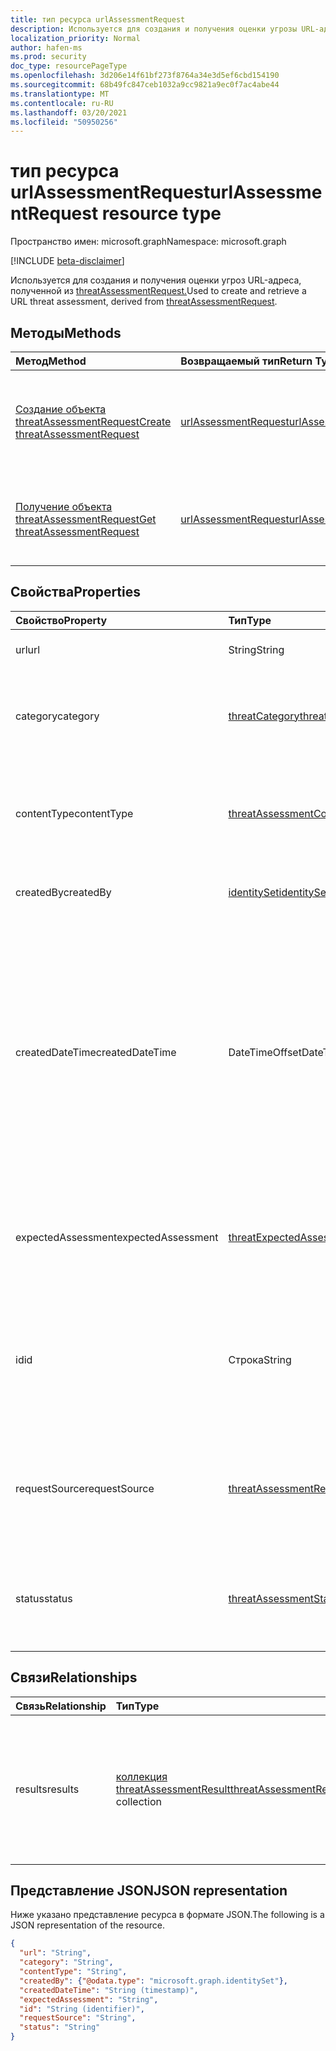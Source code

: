 ```yaml
---
title: тип ресурса urlAssessmentRequest
description: Используется для создания и получения оценки угрозы URL-адреса.
localization_priority: Normal
author: hafen-ms
ms.prod: security
doc_type: resourcePageType
ms.openlocfilehash: 3d206e14f61bf273f8764a34e3d5ef6cbd154190
ms.sourcegitcommit: 68b49fc847ceb1032a9cc9821a9ec0f7ac4abe44
ms.translationtype: MT
ms.contentlocale: ru-RU
ms.lasthandoff: 03/20/2021
ms.locfileid: "50950256"
---
```

# <a name="urlassessmentrequest-resource-type"></a><span data-ttu-id="a9c92-103">тип ресурса urlAssessmentRequest</span><span class="sxs-lookup"><span data-stu-id="a9c92-103">urlAssessmentRequest resource type</span></span>

<span data-ttu-id="a9c92-104">Пространство имен: microsoft.graph</span><span class="sxs-lookup"><span data-stu-id="a9c92-104">Namespace: microsoft.graph</span></span>

[!INCLUDE [beta-disclaimer](../../includes/beta-disclaimer.md)]

<span data-ttu-id="a9c92-105">Используется для создания и получения оценки угроз URL-адреса, полученной из [threatAssessmentRequest.](threatAssessmentRequest.md)</span><span class="sxs-lookup"><span data-stu-id="a9c92-105">Used to create and retrieve a URL threat assessment, derived from [threatAssessmentRequest](threatAssessmentRequest.md).</span></span>

## <a name="methods"></a><span data-ttu-id="a9c92-106">Методы</span><span class="sxs-lookup"><span data-stu-id="a9c92-106">Methods</span></span>

| <span data-ttu-id="a9c92-107">Метод</span><span class="sxs-lookup"><span data-stu-id="a9c92-107">Method</span></span>       | <span data-ttu-id="a9c92-108">Возвращаемый тип</span><span class="sxs-lookup"><span data-stu-id="a9c92-108">Return Type</span></span> | <span data-ttu-id="a9c92-109">Описание</span><span class="sxs-lookup"><span data-stu-id="a9c92-109">Description</span></span> |
|:-------------|:------------|:------------|
| [<span data-ttu-id="a9c92-110">Создание объекта threatAssessmentRequest</span><span class="sxs-lookup"><span data-stu-id="a9c92-110">Create threatAssessmentRequest</span></span>](../api/informationprotection-post-threatassessmentrequests.md) | [<span data-ttu-id="a9c92-111">urlAssessmentRequest</span><span class="sxs-lookup"><span data-stu-id="a9c92-111">urlAssessmentRequest</span></span>](urlAssessmentRequest.md) | <span data-ttu-id="a9c92-112">Создайте новый запрос на оценку URL-адресов, разместив **объект urlAssessmentRequest.**</span><span class="sxs-lookup"><span data-stu-id="a9c92-112">Create a new URL assessment request by posting an **urlAssessmentRequest** object.</span></span> |
| [<span data-ttu-id="a9c92-113">Получение объекта threatAssessmentRequest</span><span class="sxs-lookup"><span data-stu-id="a9c92-113">Get threatAssessmentRequest</span></span>](../api/threatassessmentrequest-get.md) | [<span data-ttu-id="a9c92-114">urlAssessmentRequest</span><span class="sxs-lookup"><span data-stu-id="a9c92-114">urlAssessmentRequest</span></span>](urlassessmentrequest.md) | <span data-ttu-id="a9c92-115">Ознакомьтесь с свойствами и отношениями объекта **urlAssessmentRequest.**</span><span class="sxs-lookup"><span data-stu-id="a9c92-115">Read the properties and relationships of a **urlAssessmentRequest** object.</span></span> |

## <a name="properties"></a><span data-ttu-id="a9c92-116">Свойства</span><span class="sxs-lookup"><span data-stu-id="a9c92-116">Properties</span></span>

| <span data-ttu-id="a9c92-117">Свойство</span><span class="sxs-lookup"><span data-stu-id="a9c92-117">Property</span></span>     | <span data-ttu-id="a9c92-118">Тип</span><span class="sxs-lookup"><span data-stu-id="a9c92-118">Type</span></span>        | <span data-ttu-id="a9c92-119">Описание</span><span class="sxs-lookup"><span data-stu-id="a9c92-119">Description</span></span> |
|:-------------|:------------|:------------|
|<span data-ttu-id="a9c92-120">url</span><span class="sxs-lookup"><span data-stu-id="a9c92-120">url</span></span>|<span data-ttu-id="a9c92-121">String</span><span class="sxs-lookup"><span data-stu-id="a9c92-121">String</span></span>|<span data-ttu-id="a9c92-122">Строка URL-адреса.</span><span class="sxs-lookup"><span data-stu-id="a9c92-122">The URL string.</span></span>|
|<span data-ttu-id="a9c92-123">category</span><span class="sxs-lookup"><span data-stu-id="a9c92-123">category</span></span>|[<span data-ttu-id="a9c92-124">threatCategory</span><span class="sxs-lookup"><span data-stu-id="a9c92-124">threatCategory</span></span>](enums.md#threatcategory-values)|<span data-ttu-id="a9c92-125">Категория угроз.</span><span class="sxs-lookup"><span data-stu-id="a9c92-125">The threat category.</span></span> <span data-ttu-id="a9c92-126">Возможные значения: `spam`, `phishing`, `malware`.</span><span class="sxs-lookup"><span data-stu-id="a9c92-126">Possible values are: `spam`, `phishing`, `malware`.</span></span>|
|<span data-ttu-id="a9c92-127">contentType</span><span class="sxs-lookup"><span data-stu-id="a9c92-127">contentType</span></span>|[<span data-ttu-id="a9c92-128">threatAssessmentContentType</span><span class="sxs-lookup"><span data-stu-id="a9c92-128">threatAssessmentContentType</span></span>](enums.md#threatassessmentcontenttype-values)|<span data-ttu-id="a9c92-129">Тип контента оценки угрозы.</span><span class="sxs-lookup"><span data-stu-id="a9c92-129">The content type of the threat assessment.</span></span> <span data-ttu-id="a9c92-130">Возможные значения: `mail`, `url`, `file`.</span><span class="sxs-lookup"><span data-stu-id="a9c92-130">Possible values are: `mail`, `url`, `file`.</span></span>|
|<span data-ttu-id="a9c92-131">createdBy</span><span class="sxs-lookup"><span data-stu-id="a9c92-131">createdBy</span></span>|[<span data-ttu-id="a9c92-132">identitySet</span><span class="sxs-lookup"><span data-stu-id="a9c92-132">identitySet</span></span>](identityset.md)|<span data-ttu-id="a9c92-133">Создатель запроса на оценку угроз.</span><span class="sxs-lookup"><span data-stu-id="a9c92-133">The threat assessment request creator.</span></span>|
|<span data-ttu-id="a9c92-134">createdDateTime</span><span class="sxs-lookup"><span data-stu-id="a9c92-134">createdDateTime</span></span>|<span data-ttu-id="a9c92-135">DateTimeOffset</span><span class="sxs-lookup"><span data-stu-id="a9c92-135">DateTimeOffset</span></span>|<span data-ttu-id="a9c92-136">Тип Timestamp представляет сведения о времени и дате с использованием формата ISO 8601 (всегда применяется формат UTC).</span><span class="sxs-lookup"><span data-stu-id="a9c92-136">The Timestamp type represents date and time information using ISO 8601 format and is always in UTC time.</span></span> <span data-ttu-id="a9c92-137">Например, значение полуночи 1 января 2014 г. в формате UTC: `2014-01-01T00:00:00Z`.</span><span class="sxs-lookup"><span data-stu-id="a9c92-137">For example, midnight UTC on Jan 1, 2014 is `2014-01-01T00:00:00Z`.</span></span>|
|<span data-ttu-id="a9c92-138">expectedAssessment</span><span class="sxs-lookup"><span data-stu-id="a9c92-138">expectedAssessment</span></span>|[<span data-ttu-id="a9c92-139">threatExpectedAssessment</span><span class="sxs-lookup"><span data-stu-id="a9c92-139">threatExpectedAssessment</span></span>](enums.md#threatexpectedassessment-values)|<span data-ttu-id="a9c92-140">Ожидаемая оценка от ubmitter.</span><span class="sxs-lookup"><span data-stu-id="a9c92-140">The expected assessment from the ubmitter.</span></span> <span data-ttu-id="a9c92-141">Возможные значения: `block`, `unblock`.</span><span class="sxs-lookup"><span data-stu-id="a9c92-141">Possible values are: `block`, `unblock`.</span></span>|
|<span data-ttu-id="a9c92-142">id</span><span class="sxs-lookup"><span data-stu-id="a9c92-142">id</span></span>|<span data-ttu-id="a9c92-143">Строка</span><span class="sxs-lookup"><span data-stu-id="a9c92-143">String</span></span>|<span data-ttu-id="a9c92-144">Идентификатор запроса на оценку угрозы — это уникальный идентификатор глобального идентификатора (GUID).</span><span class="sxs-lookup"><span data-stu-id="a9c92-144">The threat assessment request ID is a globally unique identifier (GUID).</span></span>|
|<span data-ttu-id="a9c92-145">requestSource</span><span class="sxs-lookup"><span data-stu-id="a9c92-145">requestSource</span></span>|[<span data-ttu-id="a9c92-146">threatAssessmentRequestSource</span><span class="sxs-lookup"><span data-stu-id="a9c92-146">threatAssessmentRequestSource</span></span>](enums.md#threatassessmentrequestsource-values)|<span data-ttu-id="a9c92-147">Источник запроса на оценку угрозы.</span><span class="sxs-lookup"><span data-stu-id="a9c92-147">The source of the threat assessment request.</span></span> <span data-ttu-id="a9c92-148">Возможные значения: `user`, `administrator`.</span><span class="sxs-lookup"><span data-stu-id="a9c92-148">Possible values are: `user`, `administrator`.</span></span>|
|<span data-ttu-id="a9c92-149">status</span><span class="sxs-lookup"><span data-stu-id="a9c92-149">status</span></span>|[<span data-ttu-id="a9c92-150">threatAssessmentStatus</span><span class="sxs-lookup"><span data-stu-id="a9c92-150">threatAssessmentStatus</span></span>](enums.md#threatassessmentstatus-values)|<span data-ttu-id="a9c92-151">Состояние процесса оценки.</span><span class="sxs-lookup"><span data-stu-id="a9c92-151">The assessment process status.</span></span> <span data-ttu-id="a9c92-152">Возможные значения: `pending`, `completed`.</span><span class="sxs-lookup"><span data-stu-id="a9c92-152">Possible values are: `pending`, `completed`.</span></span>|

## <a name="relationships"></a><span data-ttu-id="a9c92-153">Связи</span><span class="sxs-lookup"><span data-stu-id="a9c92-153">Relationships</span></span>

| <span data-ttu-id="a9c92-154">Связь</span><span class="sxs-lookup"><span data-stu-id="a9c92-154">Relationship</span></span> | <span data-ttu-id="a9c92-155">Тип</span><span class="sxs-lookup"><span data-stu-id="a9c92-155">Type</span></span>        | <span data-ttu-id="a9c92-156">Описание</span><span class="sxs-lookup"><span data-stu-id="a9c92-156">Description</span></span> |
|:-------------|:------------|:------------|
|<span data-ttu-id="a9c92-157">results</span><span class="sxs-lookup"><span data-stu-id="a9c92-157">results</span></span>|<span data-ttu-id="a9c92-158">[коллекция threatAssessmentResult](threatassessmentresult.md)</span><span class="sxs-lookup"><span data-stu-id="a9c92-158">[threatAssessmentResult](threatassessmentresult.md) collection</span></span>|<span data-ttu-id="a9c92-159">Коллекция результатов оценки угроз.</span><span class="sxs-lookup"><span data-stu-id="a9c92-159">A collection of threat assessment results.</span></span> <span data-ttu-id="a9c92-160">Только для чтения.</span><span class="sxs-lookup"><span data-stu-id="a9c92-160">Read-only.</span></span> <span data-ttu-id="a9c92-161">По умолчанию это `GET /threatAssessmentRequests/{id}` свойство не возвращается, если оно не `$expand` применяется.</span><span class="sxs-lookup"><span data-stu-id="a9c92-161">By default, a `GET /threatAssessmentRequests/{id}` does not return this property unless you apply `$expand` on it.</span></span>|

## <a name="json-representation"></a><span data-ttu-id="a9c92-162">Представление JSON</span><span class="sxs-lookup"><span data-stu-id="a9c92-162">JSON representation</span></span>

<span data-ttu-id="a9c92-163">Ниже указано представление ресурса в формате JSON.</span><span class="sxs-lookup"><span data-stu-id="a9c92-163">The following is a JSON representation of the resource.</span></span>

<!-- {
  "blockType": "resource",
  "optionalProperties": [

  ],
  "@odata.type": "microsoft.graph.urlAssessmentRequest",
  "keyProperty": "id"
}-->

```json
{
  "url": "String",
  "category": "String",
  "contentType": "String",
  "createdBy": {"@odata.type": "microsoft.graph.identitySet"},
  "createdDateTime": "String (timestamp)",
  "expectedAssessment": "String",
  "id": "String (identifier)",
  "requestSource": "String",
  "status": "String"
}
```

<!-- uuid: 16cd6b66-4b1a-43a1-adaf-3a886856ed98
2019-02-04 14:57:30 UTC -->
<!-- {
  "type": "#page.annotation",
  "description": "urlAssessmentRequest resource",
  "keywords": "",
  "section": "documentation",
  "tocPath": ""
}-->


